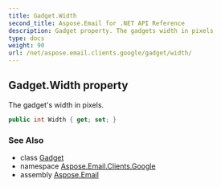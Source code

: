 ```yaml
---
title: Gadget.Width
second_title: Aspose.Email for .NET API Reference
description: Gadget property. The gadgets width in pixels
type: docs
weight: 90
url: /net/aspose.email.clients.google/gadget/width/
---
```

## Gadget.Width property

The gadget's width in pixels.

```csharp
public int Width { get; set; }
```

### See Also

* class [Gadget](../)
* namespace [Aspose.Email.Clients.Google](../../gadget/)
* assembly [Aspose.Email](../../../)


